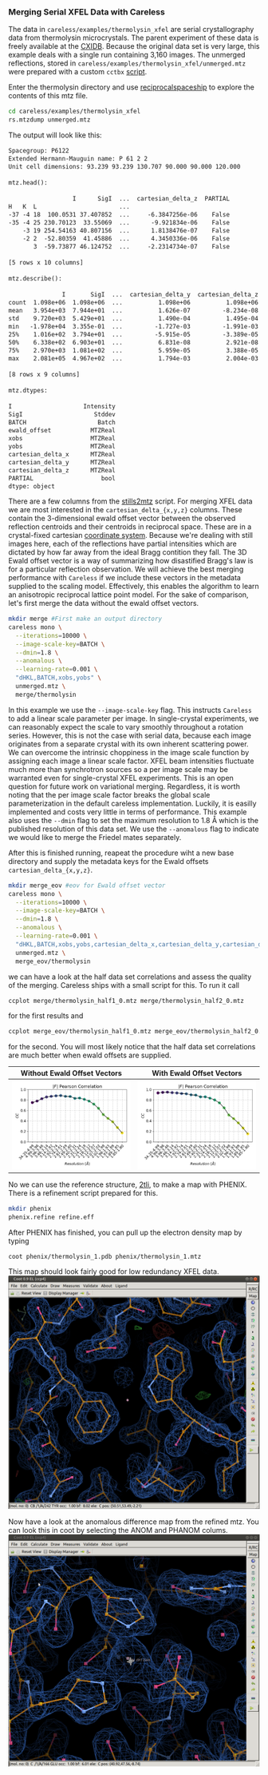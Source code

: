 ### Merging Serial XFEL Data with Careless

The data in `careless/examples/thermolysin_xfel` are serial crystallography data from thermolysin microcrystals. 
The parent experiment of these data is freely available at the [CXIDB](https://cxidb.org/id-81.html). 
Because the original data set is very large, this example deals with a single run containing 3,160 images.
The unmerged reflections, stored in `careless/examples/thermolysin_xfel/unmerged.mtz` were prepared with a custom `cctbx` [script](../scripts/stills2mtz). 


Enter the thermolysin directory and use [reciprocalspaceship](https://github.com/hekstra-lab/reciprocalspaceship) to explore the contents of this mtz file. 

```bash
cd careless/examples/thermolysin_xfel
rs.mtzdump unmerged.mtz
```
The output will look like this:
```
Spacegroup: P6122
Extended Hermann-Mauguin name: P 61 2 2
Unit cell dimensions: 93.239 93.239 130.707 90.000 90.000 120.000

mtz.head():

                  I      SigI  ...  cartesian_delta_z  PARTIAL
H   K  L                       ...                            
-37 -4 18  100.0531 37.407852  ...     -6.3847256e-06    False
-35 -4 25 230.70123  33.55069  ...      -9.921834e-06    False
    -3 19 254.54163 40.807156  ...      1.8138476e-07    False
    -2 2  -52.80359  41.45886  ...      4.3450336e-06    False
       3  -59.73877 46.124752  ...     -2.2314734e-07    False

[5 rows x 10 columns]

mtz.describe():

               I       SigI  ...  cartesian_delta_y  cartesian_delta_z
count  1.098e+06  1.098e+06  ...          1.098e+06          1.098e+06
mean   3.954e+03  7.944e+01  ...          1.626e-07         -8.234e-08
std    9.720e+03  5.429e+01  ...          1.490e-04          1.495e-04
min   -1.978e+04  3.355e-01  ...         -1.727e-03         -1.991e-03
25%    1.016e+02  3.794e+01  ...         -5.915e-05         -3.389e-05
50%    6.338e+02  6.903e+01  ...          6.831e-08          2.921e-08
75%    2.970e+03  1.081e+02  ...          5.959e-05          3.388e-05
max    2.081e+05  4.967e+02  ...          1.794e-03          2.004e-03

[8 rows x 9 columns]

mtz.dtypes:

I                    Intensity
SigI                    Stddev
BATCH                    Batch
ewald_offset           MTZReal
xobs                   MTZReal
yobs                   MTZReal
cartesian_delta_x      MTZReal
cartesian_delta_y      MTZReal
cartesian_delta_z      MTZReal
PARTIAL                   bool
dtype: object

```

There are a few columns from the [stills2mtz](../scripts/stills2mtz) script. 
For merging XFEL data we are most interested in the `cartesian_delta_{x,y,z}` columns. 
These contain the 3-dimensional ewald offset vector between the observed reflection centroids and their centroids in reciprocal space. 
These are in a crystal-fixed cartesian [coordinate system](https://dials.github.io/documentation/conventions.html). 
Because we're dealing with still images here, each of the reflections have partial intensities which are dictated by how far away from the ideal Bragg contition they fall. 
The 3D Ewald offset vector is a way of summarizing how disastified Bragg's law is for a particular reflection observation.
We will achieve the best merging performance with `Careless` if we include these vectors in the metadata supplied to the scaling model. 
Effectively, this enables the algorithm to learn an anisotropic reciprocal lattice point model. 
For the sake of comparison, let's first merge the data without the ewald offset vectors. 


```bash
mkdir merge #First make an output directory
careless mono \
  --iterations=10000 \
  --image-scale-key=BATCH \
  --dmin=1.8 \
  --anomalous \
  --learning-rate=0.001 \
  "dHKL,BATCH,xobs,yobs" \
  unmerged.mtz \
  merge/thermolysin
```

In this example we use the `--image-scale-key` flag. 
This instructs `Careless` to add a linear scale parameter per image.
In single-crystal experiments, we can reasonably expect the scale to vary smoothly throughout a rotation series. 
However, this is not the case with serial data, because each image originates from a separate crystal with its own inherent scattering power.
We can overcome the intrinsic choppiness in the image scale function by assigning each image a linear scale factor. 
XFEL beam intensities fluctuate much more than synchrotron sources so a per image scale may be warranted even for single-crystal XFEL experiments.
This is an open question for future work on variational merging.
Regardless, it is worth noting that the per image scale factor breaks the global scale parameterization in the default careless implementation. 
Luckily, it is easilly implemented and costs very little in terms of performance.
This example also uses the `--dmin` flag to set the maximum resolution to 1.8 Å which is the published resolution of this data set.
We use the `--anomalous` flag to indicate we would like to merge the Friedel mates separately.

After this is finished running, reapeat the procedure wiht a new base directory and supply the metadata keys for the Ewald offsets `cartesian_delta_{x,y,z}`.

```bash
mkdir merge_eov #eov for Ewald offset vector
careless mono \
  --iterations=10000 \
  --image-scale-key=BATCH \
  --dmin=1.8 \
  --anomalous \
  --learning-rate=0.001 \
  "dHKL,BATCH,xobs,yobs,cartesian_delta_x,cartesian_delta_y,cartesian_delta_z" \
  unmerged.mtz \
  merge_eov/thermolysin
```


we can have a look at the half data set correlations and assess the quality of the merging. 
Careless ships with a small script for this. To run it call

```bash
ccplot merge/thermolysin_half1_0.mtz merge/thermolysin_half2_0.mtz
```

for the first results and 
```bash
ccplot merge_eov/thermolysin_half1_0.mtz merge_eov/thermolysin_half2_0.mtz
```
for the second. You will most likely notice that the half data set correlations are much better when ewald offsets are supplied. 



| Without Ewald Offset Vectors | With Ewald Offset Vectors |
|------------------------------|---------------------------|
|![ccplot](images/xfel_ccplot.png) |![ccplot](images/xfel_eov_ccplot.png)  |


No we can use the reference structure, [2tli](https://www.rcsb.org/structure/2TLI), to make a map with PHENIX.
There is a refinement script prepared for this. 

```bash
mkdir phenix
phenix.refine refine.eff
```

After PHENIX has finished, you can pull up the electron density map by typing
```
coot phenix/thermolysin_1.pdb phenix/thermolysin_1.mtz
```
This map should look fairly good for low redundancy XFEL data. 
![rings](images/thermolysin_rings.png)


Now have a look at the anomalous difference map from the refined mtz.
You can look this in coot by selecting the ANOM and PHANOM colums. 
![anomalous](images/thermolysin_anomalous.gif)
